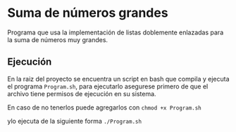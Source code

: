 # Suma de números grandes

Programa que usa la implementación de listas doblemente enlazadas para la suma de números muy grandes. 

## Ejecución

En la raiz del proyecto se encuentra un script en bash que compila y ejecuta el programa `Program.sh`,
para ejecutarlo asegurese primero de que el archivo tiene permisos de ejecución en su sistema.

En caso de no tenerlos puede agregarlos con `chmod +x Program.sh`

ylo ejecuta de la siguiente forma `./Program.sh`

